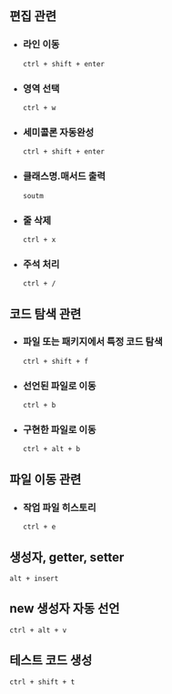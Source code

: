 ## 편집 관련
- ### 라인 이동
      ctrl + shift + enter
- ### 영역 선택
      ctrl + w
- ### 세미콜론 자동완성
      ctrl + shift + enter
- ### 클래스명.매서드 출력
      soutm
- ### 줄 삭제
      ctrl + x
- ### 주석 처리
      ctrl + /

## 코드 탐색 관련
- ### 파일 또는 패키지에서 특정 코드 탐색
      ctrl + shift + f
- ### 선언된 파일로 이동
      ctrl + b
- ### 구현한 파일로 이동
      ctrl + alt + b
  
## 파일 이동 관련
- ### 작업 파일 히스토리
      ctrl + e

## 생성자, getter, setter
    alt + insert

## new 생성자 자동 선언
    ctrl + alt + v

## 테스트 코드 생성
    ctrl + shift + t

